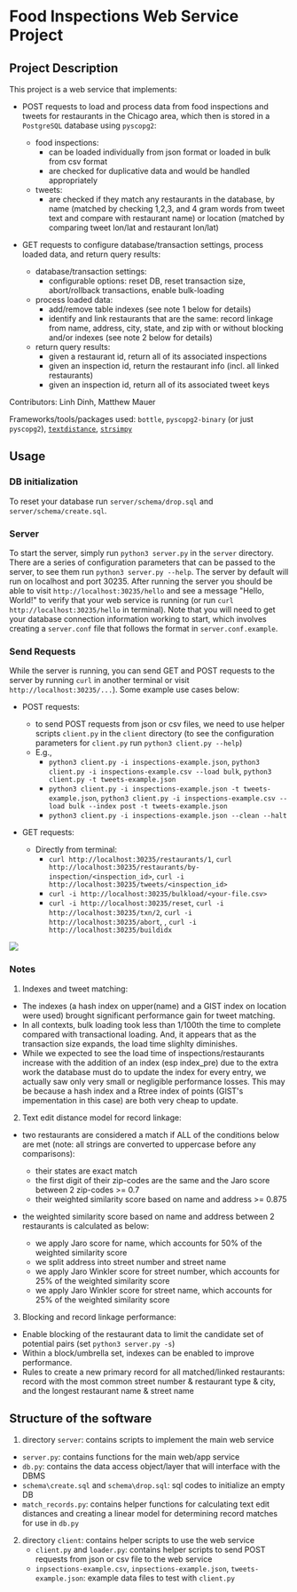 # Food Inspections Web Service Project

## Project Description
This project is a web service that implements:

- POST requests to load and process data from food inspections and tweets for restaurants in the Chicago area, which then is stored in a `PostgreSQL` database using `pyscopg2`:
	- food inspections:
		- can be loaded individually from json format or loaded in bulk from csv format
		- are checked for duplicative data and would be handled appropriately
	- tweets:
		- are checked if they match any restaurants in the database, by name (matched by checking 1,2,3, and 4 gram words from tweet text and compare with restaurant name) or location (matched by comparing tweet lon/lat and restaurant lon/lat)

- GET requests to configure database/transaction settings, process loaded data, and return query results:
	- database/transaction settings:
		- configurable options: reset DB, reset transaction size, abort/rollback transactions, enable bulk-loading
	- process loaded data:
		- add/remove table indexes (see note 1 below for details)
		- identify and link restaurants that are the same: record linkage from name, address, city, state, and zip with or without blocking and/or indexes (see note 2 below for details)
	-  return query results:
		- given a restaurant id, return all of its associated inspections
		- given an inspection id, return the restaurant info (incl. all linked restaurants)
		- given an inspection id, return all of its associated tweet keys

Contributors: Linh Dinh, Matthew Mauer

Frameworks/tools/packages used: `bottle`, `pyscopg2-binary` (or just `pyscopg2`), [`textdistance`](https://pypi.org/project/textdistance/), [`strsimpy`](https://pypi.org/project/strsimpy/)

## Usage
### DB initialization
To reset your database run `server/schema/drop.sql` and `server/schema/create.sql`.

### Server
To start the server, simply run `python3 server.py` in the `server` directory. There are a series of configuration parameters that can be passed to the server, to see them run `python3 server.py --help`. The server by default will run on localhost and port 30235. After running the server you should be able to visit `http://localhost:30235/hello` and see a message "Hello, World!" to verify that your web service is running (or run `curl http://localhost:30235/hello` in terminal). Note that you will need to get your database connection information working to start, which involves creating a `server.conf` file that follows the format in `server.conf.example`. 

### Send Requests
While the server is running, you can send GET and POST requests to the server by running `curl` in another terminal or visit `http://localhost:30235/...`). Some example use cases below:

- POST requests: 
	- to send POST requests from json or csv files, we need to use helper scripts `client.py` in the `client` directory (to see the configuration parameters for `client.py` run `python3 client.py --help`)
	- E.g., 
		- `python3 client.py -i inspections-example.json`, `python3 client.py -i inspections-example.csv --load bulk`, `python3 client.py -t tweets-example.json`
		- `python3 client.py -i inspections-example.json -t tweets-example.json`, `python3 client.py -i inspections-example.csv --load bulk --index post -t tweets-example.json`
		- `python3 client.py -i inspections-example.json --clean --halt` 

- GET requests: 
	- Directly from terminal: 
		- `curl http://localhost:30235/restaurants/1`, `curl http://localhost:30235/restaurants/by-inspection/<inspection_id>`, `curl -i http://localhost:30235/tweets/<inspection_id>`
		- `curl -i http://localhost:30235/bulkload/<your-file.csv>`
		- `curl -i http://localhost:30235/reset`, `curl -i http://localhost:30235/txn/2`, `curl -i http://localhost:30235/abort`, , `curl -i http://localhost:30235/buildidx`

![](food.gif)

### Notes

1. Indexes and tweet matching:

- The indexes (a hash index on upper(name) and a GIST index on location were used) brought significant performance gain for tweet matching.
- In all contexts, bulk loading took less than 1/100th the time to complete compared with transactional loading. And, it appears that as the transaction size expands, the load time slighlty diminishes.
- While we expected to see the load time of inspections/restaurants increase with the addition of an index (esp index_pre) due to the extra work the database must do to update the index for every entry, we actually saw only very small or negligible performance losses. This may be because a hash index and a Rtree index of points (GIST's impementation in this case) are both very cheap to update.

2. Text edit distance model for record linkage:

- two restaurants are considered a match if ALL of the conditions below are met (note: all strings are converted to uppercase before any comparisons):
	- their states are exact match
	- the first digit of their zip-codes are the same and the Jaro score between 2 zip-codes >= 0.7
	- their weighted similarity score based on name and address >= 0.875

- the weighted similarity score based on name and address between 2 restaurants is calculated as below:
	- we apply Jaro score for name, which accounts for 50% of the weighted similarity score
	- we split address into street number and street name
	- we apply Jaro Winkler score for street number, which accounts for 25% of the weighted similarity score
	- we apply Jaro Winkler score for street name, which accounts for 25% of the weighted similarity score

3. Blocking and record linkage performance:

- Enable blocking of the restaurant data to limit the candidate set of potential pairs (set `python3 server.py -s`)
- Within a block/umbrella set, indexes can be enabled to improve performance. 
- Rules to create a new primary record for all matched/linked restaurants: record with the most common street number & restaurant type & city, and the longest restaurant name & street name

## Structure of the software

1. directory `server`: contains scripts to implement the main web service

- `server.py`: contains functions for the main web/app service
- `db.py`: contains the data access object/layer that will interface with the DBMS
- `schema\create.sql` and `schema\drop.sql`: sql codes to initialize an empty DB
- `match_records.py`: contains helper functions for calculating text edit distances and creating a linear model for determining record matches for use in `db.py`

2. directory `client`: contains helper scripts to use the web service
	- `client.py` and `loader.py`: contains helper scripts to send POST requests from json or csv file to the web service
	- `inpsections-example.csv`, `inpsections-example.json`, `tweets-example.json`: example data files to test with `client.py`
